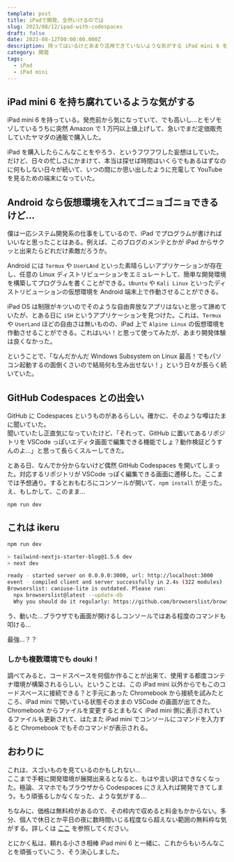 ```yaml
---
template: post
title: iPadで開発、全然いけるのでは
slug: 2023/08/12/ipad-with-codespaces
draft: false
date: 2023-08-12T00:00:00.000Z
description: 持ってはいるけどあまり活用できていないような気がする iPad mini 6 をもっと使いこなせるようになりたい記事です。
category: 開発
tags:
  - iPad
  - iPad mini
---
```


## iPad mini 6 を持ち腐れているような気がする

iPad mini 6 を持っている。発売前から気になっていて、でも高いし...とモゾモゾしているうちに突然 Amazon で 1 万円以上値上げして、急いでまだ定価販売していたヤマダの通販で購入した。

iPad を購入したらこんなことをやろう、というフワフワした妄想はしていた。だけど、日々の忙しさにかまけて、本当は探せば時間はいくらでもあるはずなのに何もしない日々が続いて、いつの間にか思い出したように充電して YouTube を見るための端末になっていた。

## Android なら仮想環境を入れてゴニョゴニョできるけど...

僕は一応システム開発系の仕事をしているので、iPad でプログラムが書ければいいなと思ったことはある。例えば、このブログのメンテとかが iPad からサクッと出来たらどれだけ素敵だろうか。

Android には `Termux` や `UserLAnd` といった素晴らしいアプリケーションが存在し、任意の Linux ディストリビューションをエミュレートして、簡単な開発環境を構築してプログラムを書くことができる。`Ubuntu` や `Kali Linux` といったディストリビューションの仮想環境を Android 端末上で作動させることができる。

iPad OS は制限がキツいのでそのような自由奔放なアプリはないと思って諦めていたが、とある日に `iSH` というアプリケーションを見つけた。これは、`Termux` や `UserLand` ほどの自由さは無いものの、iPad 上で `Alpine Linux` の仮想環境を作動させることができる。これはいい！と思って使ってみたが、あまり開発体験は良くなかった。

ということで、「なんだかんだ Windows Subsystem on Linux 最高！でもパソコン起動するの面倒くさいので結局何も生み出せない！」という日々が長らく続いていた。

## GitHub Codespaces との出会い

GitHub に Codespaces というものがあるらしい。確かに、そのような噂はたまに聞いていた。  
聞いていたし正直気になっていたけど、「それって、GitHub に置いてあるリポジトリを VSCode っぽいエディタ画面で編集できる機能でしょ？動作検証どうすんのよ...」と思って長らくスルーしてきた。

とある日、なんでか分からないけど偶然 GitHub Codespaces を開いてしまった。対応するリポジトリが VSCode っぽく編集できる画面に遷移した。ここまでは予想通り。するとおもむろにコンソールが開いて、`npm install` が走った。え、もしかして、このまま...

`npm run dev`

## これは ikeru

```bash
npm run dev

> tailwind-nextjs-starter-blog@1.5.6 dev
> next dev

ready - started server on 0.0.0.0:3000, url: http://localhost:3000
event - compiled client and server successfully in 2.4s (322 modules)
Browserslist: caniuse-lite is outdated. Please run:
  npx browserslist@latest --update-db
  Why you should do it regularly: https://github.com/browserslist/browserslist#browsers-data-updating
```

う、動いた...ブラウザでも画面が開けるしコンソールではある程度のコマンドも叩ける...

最強...？？

### しかも複数環境でも douki！

調べてみると、コードスペースを何個か作ることが出来て、使用する都度コンテナ環境が構築されるらしい。ということは、この iPad mini 以外からでもこのコードスペースに接続できる？と手元にあった Chromebook から接続を試みたところ、iPad mini で開いている状態そのままの VSCode の画面が出てきた。Chromebook からファイルを変更するとまもなく iPad mini 側に表示されているファイルも更新されて、はたまた iPad mini でコンソールにコマンドを入力すると Chromebook でもそのコマンドが表示される。

## おわりに

これは、スゴいものを見ているのかもしれない...  
ここまで手軽に開発環境が展開出来るとなると、もはや言い訳はできなくなった。極論、スマホでもブラウザから Codespaces にさえ入れば開発できてしまう。もう頑張るしかなくなった、ような気がする...

ちなみに、価格は無料枠があるので、その枠内で収めると料金もかからない。多分、個人で休日とか平日の夜に数時間いじる程度なら超えない範囲の無料枠な気がする。詳しくは [ここ](https://docs.github.com/ja/billing/managing-billing-for-github-codespaces/about-billing-for-github-codespaces#monthly-included-storage-and-core-hours-for-personal-accounts) を参照してください。

とにかく私は、頼れる小さき相棒 iPad mini 6 と一緒に、これからもいろんなことを頑張っていこう、そう決心しました。
